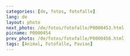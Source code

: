 ```yaml
---
categories: [de, fotos, fotofalle]
lang: de
layout: photo
next_photo: /de/fotos/fotofalle/P0000453.html
picname: P0000454
prev_photo: /de/fotos/fotofalle/P0000456.html
tags: [Animal, Fotofalle, Pavian]
---
```

